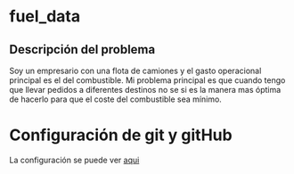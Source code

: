 # fuel_data


## Descripción del problema

Soy un empresario con una flota de camiones y el gasto operacional principal es el del combustible. Mi problema principal es que cuando tengo que llevar pedidos a diferentes destinos no se si es la manera mas óptima de hacerlo para que el coste del combustible sea mínimo.


# Configuración de git y gitHub

La configuración se puede ver [aqui](/doc/configuracion_gitHub.md)
